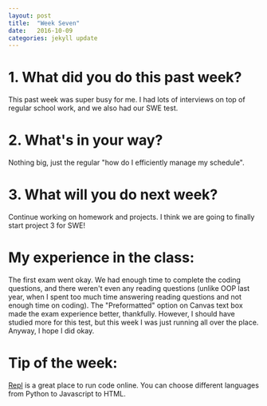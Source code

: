 ```yaml
---
layout: post
title:  "Week Seven"
date:   2016-10-09
categories: jekyll update
---
```


# 1. What did you do this past week?
This past week was super busy for me. I had lots of interviews on top of regular school work, and we also had our SWE test.

# 2. What's in your way?
Nothing big, just the regular "how do I efficiently manage my schedule".

# 3. What will you do next week?
Continue working on homework and projects. I think we are going to finally start project 3 for SWE!

# My experience in the class:
The first exam went okay. We had enough time to complete the coding questions, and there weren't even any reading questions (unlike OOP last year, when I spent too much time answering reading questions and not enough time on coding). The "Preformatted" option on Canvas text box made the exam experience better, thankfully. However, I should have studied more for this test, but this week I was just running all over the place. Anyway, I hope I did okay.

# Tip of the week:
[Repl](https://repl.it/languages) is a great place to run code online. You can choose different languages from Python to Javascript to HTML. 

